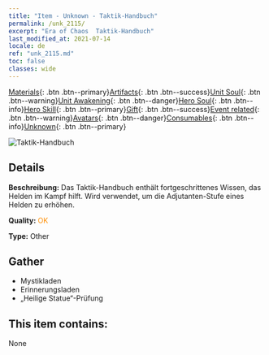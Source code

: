 ```yaml
---
title: "Item - Unknown - Taktik-Handbuch"
permalink: /unk_2115/
excerpt: "Era of Chaos  Taktik-Handbuch"
last_modified_at: 2021-07-14
locale: de
ref: "unk_2115.md"
toc: false
classes: wide
---
```

 [Materials](/ItemsDE/){: .btn .btn--primary}[Artifacts](/ItemsDE/Artifacts/){: .btn .btn--success}[Unit Soul](/ItemsDE/UnitSoul/){: .btn .btn--warning}[Unit Awakening](/ItemsDE/UnitAwakening/){: .btn .btn--danger}[Hero Soul](/ItemsDE/HeroSoul/){: .btn .btn--info}[Hero Skill](/ItemsDE/HeroSkill/){: .btn .btn--primary}[Gift](/ItemsDE/Gift/){: .btn .btn--success}[Event related](/ItemsDE/Events/){: .btn .btn--warning}[Avatars](/ItemsDE/Avatars/){: .btn .btn--danger}[Consumables](/ItemsDE/Consumables/){: .btn .btn--info}[Unknown](/ItemsDE/Unknown/){: .btn .btn--primary}

 ![Taktik-Handbuch](/images/t/i_994013.png)

## Details
 **Beschreibung:** Das Taktik-Handbuch enthält fortgeschrittenes Wissen, das Helden im Kampf hilft. Wird verwendet, um die Adjutanten-Stufe eines Helden zu erhöhen.

 **Quality:** <span style="color: #FF8C00">OK</span>

 **Type:** Other

## Gather

*    Mystikladen 
*    Erinnerungsladen 
*    „Heilige Statue“-Prüfung 

## This item contains:

  None

